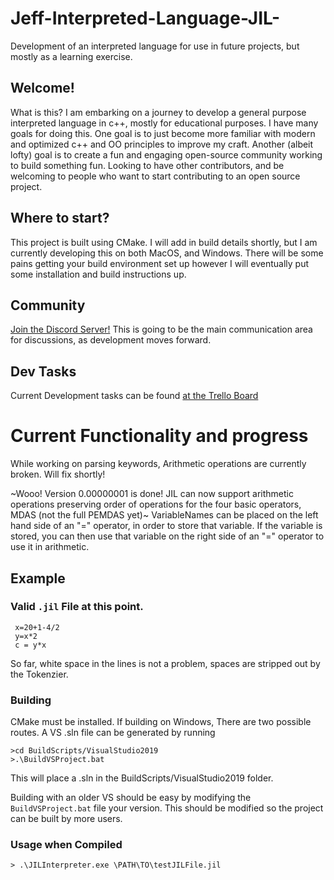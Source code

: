 # Jeff-Interpreted-Language-JIL-
Development of an interpreted language for use in future projects, but mostly as a learning exercise. 

## Welcome!

What is this? I am embarking on a journey to develop a general purpose interpreted language in c++, mostly for educational purposes. I have many goals
for doing this. One goal is to just become more familiar with modern and optimized c++ and OO principles to improve my craft. Another (albeit lofty) goal
is to create a fun and engaging open-source community working to build something fun. Looking to have other contributors, and be welcoming to people who want 
to start contributing to an open source project. 

## Where to start?
This project is built using CMake. I will add in build details shortly, but I am currently developing this on both MacOS, and Windows. There will be some pains getting your build environment set up
however I will eventually put some installation and build instructions up. 

## Community
[Join the Discord Server!](https://discord.gg/Mx4HkVw) This is going to be the main communication area for discussions, as development moves forward. 

## Dev Tasks
Current Development tasks can be found [at the Trello Board](https://trello.com/b/UHF9wIE2/jil-dev)

# Current Functionality and progress
While working on parsing keywords, Arithmetic operations are currently broken. Will fix shortly!

~Wooo! Version 0.00000001 is done! JIL can now support arithmetic operations preserving order of operations for the four basic operators, MDAS (not the full PEMDAS yet)~
VariableNames can be placed on the left hand side of an "=" operator, in order to store that variable. If the variable is stored, you can then use that variable on the right side of an "=" operator to use it in arithmetic.
## Example
### Valid ```.jil``` File at this point. 
```
 x=20+1-4/2
 y=x*2
 c = y*x
```
 
So far, white space in the lines is not a problem, spaces are stripped out by the Tokenzier. 

### Building
CMake must be installed. If building on Windows, There are two possible routes. A VS .sln file can be generated by running

```
>cd BuildScripts/VisualStudio2019
>.\BuildVSProject.bat
```
This will place a .sln in the BuildScripts/VisualStudio2019 folder. 

Building with an older VS should be easy by modifying the ```BuildVSProject.bat``` file your version. This should be modified so the project can be built by more users. 

### Usage when Compiled
```> .\JILInterpreter.exe \PATH\TO\testJILFile.jil```
 
